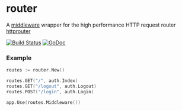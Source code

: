 # router

A [middleware](https://github.com/rkgo/web) wrapper for the high performance HTTP request router [httprouter](https://github.com/julienschmidt/httprouter)

[![Build Status][drone]](https://ci.rkusa.st/github.com/rkgo/router)
[![GoDoc][godoc]](https://godoc.org/github.com/rkgo/router)

### Example

```go
routes := router.New()

routes.GET("/", auth.Index)
routes.GET("/logout", auth.Logout)
routes.POST("/login", auth.Login)

app.Use(routes.Middleware())
```

[drone]: http://ci.rkusa.st/api/badge/github.com/rkgo/router/status.svg?branch=master&style=flat-square
[godoc]: http://img.shields.io/badge/godoc-reference-blue.svg?style=flat-square